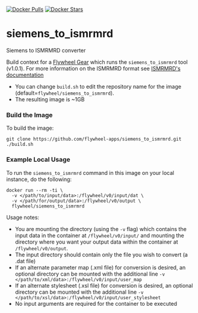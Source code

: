 [![Docker Pulls](https://img.shields.io/docker/pulls/flywheel/siemens_to_ismrmrd.svg)](https://hub.docker.com/r/flywheel/siemens_to_ismrmrd/)
[![Docker Stars](https://img.shields.io/docker/stars/flywheel/siemens_to_ismrmrd.svg)](https://hub.docker.com/r/flywheel/siemens_to_ismrmrd/)

# siemens_to_ismrmrd
Siemens to ISMRMRD converter

Build context for a [Flywheel Gear](https://github.com/flywheel-io/gears/tree/master/spec) which runs the `siemens_to_ismrmrd` tool (v1.0.1).
For more information on the ISMRMRD format see [ISMRMRD's documentation](http://ismrmrd.github.io/)

* You can change ```build.sh``` to edit the repository name for the image (default=`flywheel/siemens_to_ismrmrd`).
* The resulting image is ~1GB

### Build the Image
To build the image:
```
git clone https://github.com/flywheel-apps/siemens_to_ismrmrd.git
./build.sh
```

### Example Local Usage
To run the `siemens_to_ismrmrd` command in this image on your local instance, do the following:
```
docker run --rm -ti \
  -v </path/to/input/data>:/flywheel/v0/input/dat \
  -v </path/for/output/data>:/flywheel/v0/output \
  flywheel/siemens_to_ismrmrd
```

Usage notes:
  * You are mounting the directory (using the ```-v``` flag) which contains the input data in the container at ```/flywheel/v0/input/``` and mounting the directory where you want your output data within the container at ```/flywheel/v0/output```.
  * The input directory should contain only the file you wish to convert (a .dat file)
  * If an alternate parameter map (.xml file) for conversion is desired, an optional directory can be mounted with the additional line ```-v </path/to/xml/data>:/flywheel/v0/input/user_map```
  * If an alternate stylesheet (.xsl file) for conversion is desired, an optional directory can be mounted with the additional line ```-v </path/to/xsl/data>:/flywheel/v0/input/user_stylesheet```
  * No input arguments are required for the container to be executed

